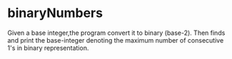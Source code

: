 # binaryNumbers
Given a base integer,the program convert it to binary (base-2). Then finds and print the base-integer denoting the maximum number of consecutive 1's in binary representation.
